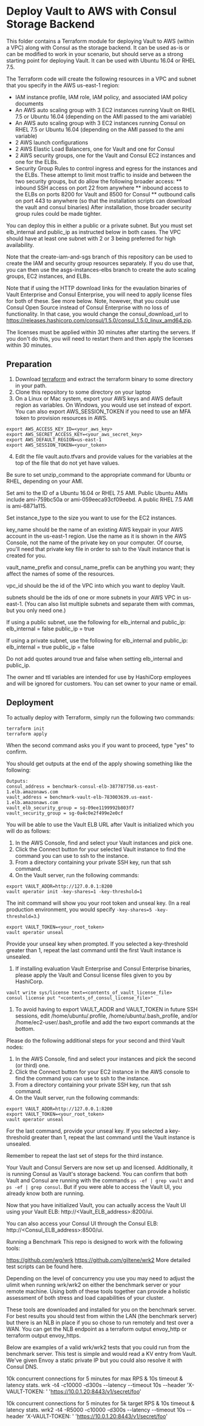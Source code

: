 # Deploy Vault to AWS with Consul Storage Backend

This folder contains a Terraform module for deploying Vault to AWS (within a VPC) along with Consul as the storage backend. It can be used as-is or can be modified to work in your scenario, but should serve as a strong starting point for deploying Vault. It can be used with Ubuntu 16.04 or RHEL 7.5.

The Terraform code will create the following resources in a VPC and subnet that you specify in the AWS us-east-1 region:
* IAM instance profile, IAM role, IAM policy, and associated IAM policy documents
* An AWS auto scaling group with 3 EC2 instances running Vault on RHEL 7.5 or Ubuntu 16.04 (depending on the AMI passed to the ami variable)
* An AWS auto scaling group with 3 EC2 instances running Consul on RHEL 7.5 or Ubuntu 16.04 (depending on the AMI passed to the ami variable)
* 2 AWS launch configurations
* 2 AWS Elastic Load Balancers, one for Vault and one for Consul
* 2 AWS security groups, one for the Vault and Consul EC2 instances and one for the ELBs.
* Security Group Rules to control ingress and egress for the instances and the ELBs. These attempt to limit most traffic to inside and between the two security groups, but do allow the following broader access:
** inbound SSH access on port 22 from anywhere
** inbound access to the ELBs on ports 8200 for Vault and 8500 for Consul
** outbound calls on port 443 to anywhere (so that the installation scripts can download the vault and consul binaries)
After installation, those broader security group rules could be made tighter.

You can deploy this in either a public or a private subnet.  But you must set elb_internal and public_ip as instructed below in both cases. The VPC should have at least one subnet with 2 or 3 being preferred for high availability.

Note that the create-iam-and-sgs branch of this repository can be used to create the IAM and security group resources separately. If you do use that, you can then use the asgs-instances-elbs branch to create the auto scaling groups, EC2 instances, and ELBs.

Note that if using the HTTP download links for the evaulation binaries of Vault Enterprise and Consul Enterprise, you will need to apply license files for both of these. See more below. Note, however, that you could use Consul Open Source instead of Consul Enterprise with no loss of functionality. In that case, you would change the consul_download_url to https://releases.hashicorp.com/consul/1.5.0/consul_1.5.0_linux_amd64.zip.

The licenses must be applied within 30 minutes after starting the servers. If you don't do this, you will need to restart them and then apply the licenses within 30 minutes.

## Preparation
1. Download [terraform](https://www.terraform.io/downloads.html) and extract the terraform binary to some directory in your path.
1. Clone this repository to some directory on your laptop
1. On a Linux or Mac system, export your AWS keys and AWS default region as variables. On Windows, you would use set instead of export. You can also export AWS_SESSION_TOKEN if you need to use an MFA token to provision resources in AWS.

```
export AWS_ACCESS_KEY_ID=<your_aws_key>
export AWS_SECRET_ACCESS_KEY=<your_aws_secret_key>
export AWS_DEFAULT_REGION=us-east-1
export AWS_SESSION_TOKEN=<your_token>
```
4. Edit the file vault.auto.tfvars and provide values for the variables at the top of the file that do not yet have values.

Be sure to set unzip_command to the appropriate command for Ubuntu or RHEL, depending on your AMI.

Set ami to the ID of a Ubuntu 16.04 or RHEL 7.5 AMI. Public Ubuntu AMIs include ami-759bc50a or ami-059eeca93cf09eebd.  A public RHEL 7.5 AMI is ami-6871a115.

Set instance_type to the size you want to use for the EC2 instances.

key_name should be the name of an existing AWS keypair in your AWS account in the us-east-1 region. Use the name as it is shown in the AWS Console, not the name of the private key on your computer.  Of course, you'll need that private key file in order to ssh to the Vault instance that is created for you.

vault_name_prefix and consul_name_prefix can be anything you want; they affect the names of some of the resources.

vpc_id should be the id of the VPC into which you want to deploy Vault.

subnets should be the ids of one or more subnets in your AWS VPC in us-east-1. (You can also list multiple subnets and separate them with commas, but you only need one.)

If using a public subnet, use the following for elb_internal and public_ip:
elb_internal = false
public_ip = true

If using a private subnet, use the following for elb_internal and public_ip:
elb_internal = true
public_ip = false

Do not add quotes around true and false when setting elb_internal and public_ip.

The owner and ttl variables are intended for use by HashiCorp employees and will be ignored for customers.  You can set owner to your name or email.

## Deployment
To actually deploy with Terraform, simply run the following two commands:

```
terraform init
terraform apply
```
When the second command asks you if you want to proceed, type "yes" to confirm.

You should get outputs at the end of the apply showing something like the following:
```
Outputs:
consul_address = benchmark-consul-elb-387787750.us-east-1.elb.amazonaws.com
vault_address = benchmark-vault-elb-783003639.us-east-1.elb.amazonaws.com
vault_elb_security_group = sg-09ee1199992b803f7
vault_security_group = sg-0a4c0e2f499e2e0cf
```

You will be able to use the Vault ELB URL after Vault is initialized which you will do as follows:

1. In the AWS Console, find and select your Vault instances and pick one.
1. Click the Connect button for your selected Vault instance to find the command you can use to ssh to the instance.
1. From a directory containing your private SSH key, run that ssh command.
1. On the Vault server, run the following commands:

```
export VAULT_ADDR=http://127.0.0.1:8200
vault operator init -key-shares=1 -key-threshold=1
```
The init command will show you your root token and unseal key. (In a real production environment, you would specify `-key-shares=5 -key-threshold=3`.)
```
export VAULT_TOKEN=<your_root_token>
vault operator unseal
```
Provide your unseal key when prompted. If you selected a key-threshold greater than 1, repeat the last command until the first Vault instance is unsealed.

1. If installing evaluation Vault Enterprise and Consul Enterprise binaries, please apply the Vault and Consul license files given to you by HashiCorp.

```
vault write sys/license text=<contents_of_vault_license_file>
consul license put "<contents_of_consul_license_file>"
```

1. To avoid having to export VAULT_ADDR and VAULT_TOKEN in future SSH sessions, edit /home/ubuntu/.profile, /home/ubuntu/.bash_profile, and/or /home/ec2-user/.bash_profile and add the two export commands at the bottom.

Please do the following additional steps for your second and third Vault nodes:

1. In the AWS Console, find and select your instances and pick the second (or third) one.
1. Click the Connect button for your EC2 instance in the AWS console to find the command you can use to ssh to the instance.
1. From a directory containing your private SSH key, run that ssh command.
1. On the Vault server, run the following commands:

```
export VAULT_ADDR=http://127.0.0.1:8200
export VAULT_TOKEN=<your_root_token>
vault operator unseal
```
For the last command, provide your unseal key. If you selected a key-threshold greater than 1, repeat the last command until the Vault instance is unsealed.

Remember to repeat the last set of steps for the third instance.

Your Vault and Consul Servers are now set up and licensed.  Additionally, it is running Consul as Vault's storage backend.  You can confirm that both Vault and Consul are running with the commands `ps -ef | grep vault` and `ps -ef | grep consul`.  But if you were able to access the Vault UI, you already know both are running.

Now that you have initialized Vault, you can actually access the Vault UI using your Vault ELB: http://<Vault_ELB_address>:8200/ui.

You can also access your Consul UI through the Consul ELB: http://<Consul_ELB_address>:8500/ui.

Running a Benchmark
This repo is designed to work with the following tools:

https://github.com/wg/wrk
https://github.com/giltene/wrk2
More detailed test scripts can be found here.

Depending on the level of concurrency you use you may need to adjust the ulimit when running wrk/wrk2 on either the benchmark server or your remote machine. Using both of these tools together can provide a holistic assessment of both stress and load capabilities of your cluster.

These tools are downloaded and installed for you on the benchmark server. For best results you should test from within the LAN (the benchmark server) but there is an NLB in place if you so chose to run remotely and test over a WAN. You can get the NLB endpoint as a terraform output envoy_http or terraform output envoy_https.

Below are examples of a valid wrk/wrk2 tests that you could run from the benchmark server. This test is simple and would read a KV entry from Vault. We've given Envoy a static private IP but you could also resolve it with Consul DNS.

10k concurrent connections for 5 minutes for max RPS & 10s timeout & latency stats.
wrk -t4 -c10000 -d300s --latency --timeout 10s --header 'X-VAULT-TOKEN: <token>' 'https://10.0.1.20:8443/v1/secret/foo'

10k concurrent connections for 5 minutes for 5k target RPS & 10s timeout & latency stats.
wrk2 -t4 -R5000 -c10000 -d300s --latency --timeout 10s --header 'X-VAULT-TOKEN: <token>' 'https://10.0.1.20:8443/v1/secret/foo'
